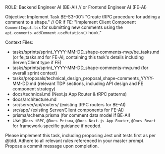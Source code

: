 ROLE: Backend Engineer AI (BE-AI) // or Frontend Engineer AI (FE-AI)

Objective: Implement Task BE-S3-001: "Create tRPC procedure for adding a comment to a shape." 
// OR if FE: "Implement Client Component `CommentInput.tsx` for submitting new comments using the `api.comments.addComment.useMutation()` hook."

Context Files:
- tasks/sprints/sprint_YYYY-MM-DD_shape-comments-mvp/be_tasks.md (or fe_tasks.md for FE-AI, containing this task's details including Server/Client type if FE)
- tasks/sprints/sprint_YYYY-MM-DD_shape-comments-mvp.md (for overall sprint context)
- tasks/proposals/technical_design_proposal_shape-comments_YYYY-MM-DD.md (relevant TDP sections, including API design and FE component strategy)
- docs/technical.md (Next.js App Router & tRPC patterns)
- docs/architecture.md
- src/server/api/routers/ (existing tRPC routers for BE-AI)
- src/app/ (existing Server/Client components for FE-AI)
- prisma/schema.prisma (for comment data model if BE-AI)
- Use `@Docs tRPC`, `@Docs Prisma`, `@Docs Next.js App Router`, `@Docs React` for framework-specific guidance if needed.

Please implement this task, including proposing Jest unit tests first as per @tdd. Adhere to all relevant rules referenced in your master prompt. Propose a commit message upon completion.